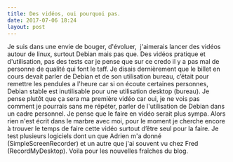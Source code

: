 ```yaml
---
title: Des vidéos, oui pourquoi pas.
date: 2017-07-06 18:24
layout: post
---
```


Je suis dans une envie de bouger, d'évoluer,  j'aimerais lancer des
vidéos autour de linux, surtout Debian mais pas que. Des vidéos pratique
et d'utilisation, pas des tests car je pense que sur ce credo il y a pas
mal de personne de qualité qui font le taff. Je disais dernièrement que
le billet en cours devait parler de Debian et de son utilisation bureau,
c’était pour remettre les pendules a l'heure car si on écoute certaines
personnes, Debian stable est inutilisable pour une utilisation desktop
(bureau). Je pense plutôt que ça sera ma première vidéo car oui, je ne
vois pas comment je pourrais sans me répéter, parler de l'utilisation de
Debian dans un cadre personnel. Je pense que le faire en vidéo serait
plus sympa. Alors rien n'est écrit dans le marbre avec moi, pour le
moment je cherche encore à trouver le temps de faire cette vidéo surtout
d’être seul pour la faire. Je test plusieurs logiciels dont un que
Adrien m'a donné (SimpleScreenRecorder) et un autre que j'ai souvent vu
chez Fred (RecordMyDesktop). Voila pour les nouvelles fraîches du blog.
